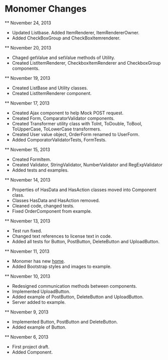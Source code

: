 Monomer Changes
===============

** November 24, 2013

* Updated Listbase. Added ItemRenderer, ItemRendererOwner.
* Added CheckBoxGroup and CheckBoxItemrenderer.

** November 20, 2013

* Chaged getValue and setValue methods of Utility.
* Created ListItemRenderer, CheckboxItemRenderer and CheckboxGroup components.

** November 19, 2013

* Created ListBase and Utility classes.
* Created ListItemRenderer component.

** November 17, 2013

* Created Ajax component to help Mock POST request.
* Created Form, ComparatorValidator components.
* Created Transformer utility class with ToInt, ToDouble, ToBool, ToUpperCase, ToLowerCase transformers.
* Created User value object, OrderForm renamed to UserForm.
* Added ComporatorValidatorTests, FormTests.

** November 15, 2013

* Created FormItem.
* Created Validator, StringValidator, NumberValidator and RegExpValidator
* Added tests and examples.

** November 14, 2013

* Properties of HasData and HasAction classes moved into Component class.
* Classes HasData and HasAction removed.
* Cleaned code, changed tests.
* Fixed OrderComponent from example.

** November 13, 2013

* Test run fixed.
* Changed text references to license text in code.
* Added all tests for Button, PostButton, DeleteButton and UploadButton.

** November 11, 2013

* Monomer has new [home](http://monomer.akserg.com).
* Added Bootstrap styles and images to example. 

** November 10, 2013

* Redesigned communication methods between components.
* Implemented UploadButton.
* Added example of PostButton, DeleteButton and UploadButton.
* Server added to example.

** November 9, 2013

* Implemented Button, PostButton and DeleteButton.
* Added example of Button.

** November 6, 2013

* First project draft.
* Added Component.